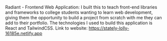 Radiant - Frontend Web Application: I built this to teach front-end libraries and frameworks to college students wanting to learn web development, giving them the opportunity to build a project from scratch with me they can add to their portfolio. The technologies I used to build this application is React and TailwindCSS. Link to website: https://stately-lolly-16185e.netlify.app
